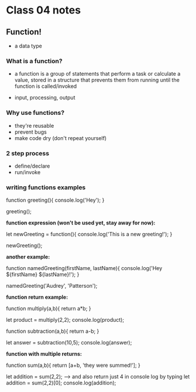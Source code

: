 # Class 04 notes

## Function!

- a data type

### What is a function?

- a function is a group of statements that perform a task or calculate a value, stored in a structure that prevents them from running until the function is called/invoked

- input, processing, output

### Why use functions?

- they're reusable
- prevent bugs
- make code dry (don't repeat yourself)

### 2 step process

- define/declare
- run/invoke

### writing functions examples

function greeting(){
  console.log('Hey');
}

greeting();


**function expression (won't be used yet, stay away for now):**

let newGreeting = function(){
  console.log('This is a new greeting!');
}

newGreeting();


**another example:**

function namedGreeting(firstName, lastName){
  console.log('Hey ${firstName} ${lastName}!');
}

namedGreeting('Audrey', 'Patterson');


**function return example:**

function multiply(a,b){
  return a*b;
}

let product = multiply(2,2);
console.log(product);


function subtraction(a,b){
  return a-b;
}

let answer = subtraction(10,5);
console.log(answer);

**function with multiple returns:**

function sum(a,b){
  return [a+b, 'they were summed!'];
}

let addition = sum(2,2);  --> and also return just 4 in console log by typing let addition = sum(2,2)[0];
console.log(addition);

